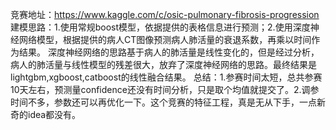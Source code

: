 竞赛地址：https://www.kaggle.com/c/osic-pulmonary-fibrosis-progression
建模思路：1.使用常规boost模型，依据提供的表格信息进行预测；2.使用深度神经网络模型，根据提供的病人CT图像预测病人肺活量的衰退系数，再乘以时间作为结果。
深度神经网络的思路基于病人的肺活量是线性变化的，但是经过分析，病人的肺活量与线性模型的残差很大，放弃了深度神经网络的思路。最终结果是lightgbm,xgboost,catboost的线性融合结果。
总结：1.参赛时间太短，总共参赛10天左右，预测量confidence还没有时间分析，只是取个均值就提交了。2.调参时间不多，参数还可以再优化一下。这个竞赛的特征工程，真是无从下手，一点新奇的idea都没有。
